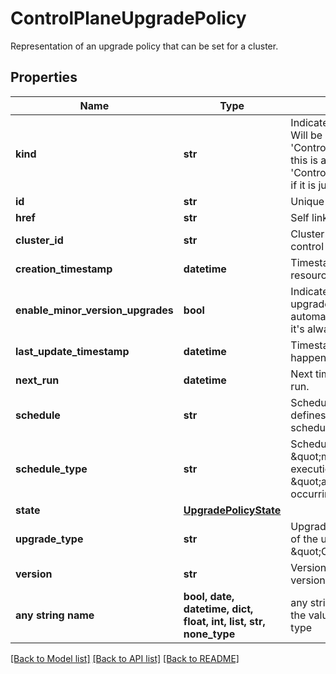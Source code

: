 # ControlPlaneUpgradePolicy

Representation of an upgrade policy that can be set for a cluster.

## Properties
Name | Type | Description | Notes
------------ | ------------- | ------------- | -------------
**kind** | **str** | Indicates the type of this object. Will be &#39;ControlPlaneUpgradePolicy&#39; if this is a complete object or &#39;ControlPlaneUpgradePolicyLink&#39; if it is just a link. | [optional] 
**id** | **str** | Unique identifier of the object. | [optional] 
**href** | **str** | Self link. | [optional] 
**cluster_id** | **str** | Cluster ID this upgrade policy for control plane is defined for. | [optional] 
**creation_timestamp** | **datetime** | Timestamp for creation of resource. | [optional] 
**enable_minor_version_upgrades** | **bool** | Indicates if minor version upgrades are allowed for automatic upgrades (for manual it&#39;s always allowed). | [optional] 
**last_update_timestamp** | **datetime** | Timestamp for last update that happened to resource. | [optional] 
**next_run** | **datetime** | Next time the upgrade should run. | [optional] 
**schedule** | **str** | Schedule cron expression that defines automatic upgrade scheduling. | [optional] 
**schedule_type** | **str** | Schedule type can be either \&quot;manual\&quot; (single execution) or \&quot;automatic\&quot; (re-occurring). | [optional] 
**state** | [**UpgradePolicyState**](UpgradePolicyState.md) |  | [optional] 
**upgrade_type** | **str** | Upgrade type specify the type of the upgrade. Can only be \&quot;ControlPlane\&quot;. | [optional] 
**version** | **str** | Version is the desired upgrade version. | [optional] 
**any string name** | **bool, date, datetime, dict, float, int, list, str, none_type** | any string name can be used but the value must be the correct type | [optional]

[[Back to Model list]](../README.md#documentation-for-models) [[Back to API list]](../README.md#documentation-for-api-endpoints) [[Back to README]](../README.md)



